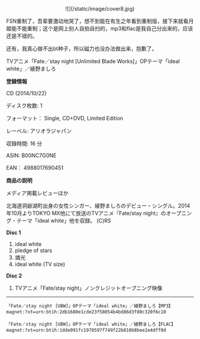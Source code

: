 <center>![](/static/image/cover8.jpg)</center>

FSN重制了，吾辈要激动地哭了，想不到能在有生之年看到重制版，接下来就看月姬能不能重制；这个是网上别人自拍自扫的，mp3和flac是我自己分出来的，应该还是不错的。

还有，我真心做不出bt种子，所以磁力也没办法做出来，抱歉了。

TVアニメ「Fate／stay night [Unlimited Blade Works]」OPテーマ「ideal white」／綾野ましろ

**登録情報**

CD (2014/10/22)

ディスク枚数: 1

フォーマット： Single, CD+DVD, Limited Edition

レーベル: アリオラジャパン

収録時間: 16 分

ASIN: B00NC7G0NE

EAN： 4988017690451

**商品の説明**

メディア掲載レビューほか

北海道洞爺湖町出身の女性シンガー、綾野ましろのデビュー・シングル。2014年10月よりTOKYO MX他にて放送のTVアニメ『Fate/stay night』のオープニング・テーマ「ideal white」他を収録。 (C)RS

**Disc 1**

1. ideal white
2. pledge of stars
3. 燐光
4. ideal white (TV size)

**Disc 2**

1. TVアニメ「Fate/stay night」ノンクレジットオープニング映像

***

    「Fate／stay night [UBW]」OPテーマ「ideal white」／綾野ましろ【MP3】
    magnet:?xt=urn:btih:2db1680e1cde23f58054b4bd86d3f80c320f6c10
    
    「Fate／stay night [UBW]」OPテーマ「ideal white」／綾野ましろ【FLAC】
    magnet:?xt=urn:btih:1dde091fc1970597f749f22b810b8bee2e4dff0d